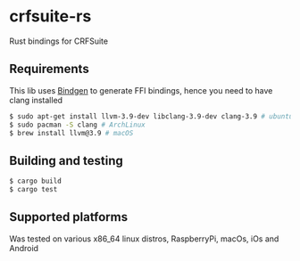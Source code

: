 # crfsuite-rs

Rust bindings for CRFSuite

## Requirements

This lib uses [Bindgen](https://github.com/servo/rust-bindgen) to generate FFI bindings, hence you need to have clang installed

```bash
$ sudo apt-get install llvm-3.9-dev libclang-3.9-dev clang-3.9 # ubuntu, see http://apt.llvm.org/ before 16.10
$ sudo pacman -S clang # ArchLinux
$ brew install llvm@3.9 # macOS
```

## Building and testing

```bash
$ cargo build
$ cargo test
```

## Supported platforms

Was tested on  various x86_64 linux distros, RaspberryPi, macOs, iOs and Android
